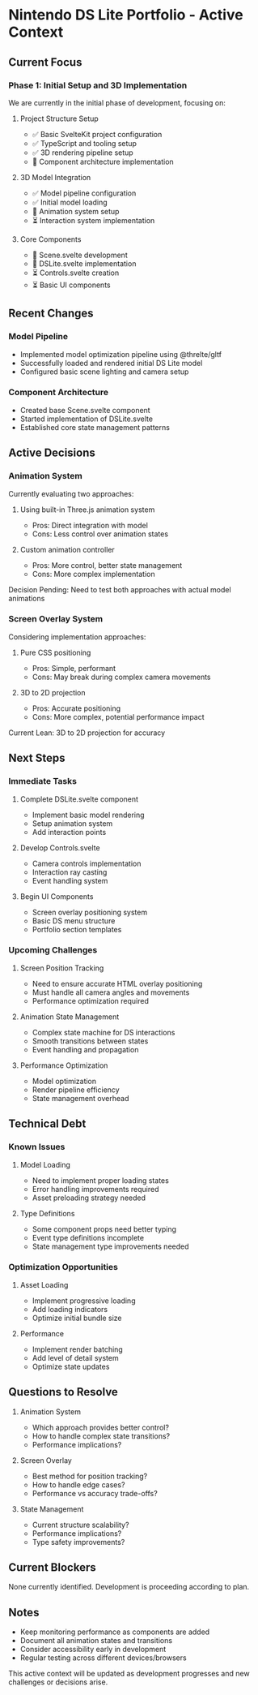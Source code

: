 # Nintendo DS Lite Portfolio - Active Context

## Current Focus

### Phase 1: Initial Setup and 3D Implementation

We are currently in the initial phase of development, focusing on:

1. Project Structure Setup
   - ✅ Basic SvelteKit project configuration
   - ✅ TypeScript and tooling setup
   - ✅ 3D rendering pipeline setup
   - 🔄 Component architecture implementation

2. 3D Model Integration
   - ✅ Model pipeline configuration
   - ✅ Initial model loading
   - 🔄 Animation system setup
   - ⏳ Interaction system implementation

3. Core Components
   - 🔄 Scene.svelte development
   - 🔄 DSLite.svelte implementation
   - ⏳ Controls.svelte creation
   - ⏳ Basic UI components

## Recent Changes

### Model Pipeline

- Implemented model optimization pipeline using @threlte/gltf
- Successfully loaded and rendered initial DS Lite model
- Configured basic scene lighting and camera setup

### Component Architecture

- Created base Scene.svelte component
- Started implementation of DSLite.svelte
- Established core state management patterns

## Active Decisions

### Animation System

Currently evaluating two approaches:

1. Using built-in Three.js animation system
   - Pros: Direct integration with model
   - Cons: Less control over animation states

2. Custom animation controller
   - Pros: More control, better state management
   - Cons: More complex implementation

Decision Pending: Need to test both approaches with actual model animations

### Screen Overlay System

Considering implementation approaches:

1. Pure CSS positioning
   - Pros: Simple, performant
   - Cons: May break during complex camera movements

2. 3D to 2D projection
   - Pros: Accurate positioning
   - Cons: More complex, potential performance impact

Current Lean: 3D to 2D projection for accuracy

## Next Steps

### Immediate Tasks

1. Complete DSLite.svelte component
   - Implement basic model rendering
   - Setup animation system
   - Add interaction points

2. Develop Controls.svelte
   - Camera controls implementation
   - Interaction ray casting
   - Event handling system

3. Begin UI Components
   - Screen overlay positioning system
   - Basic DS menu structure
   - Portfolio section templates

### Upcoming Challenges

1. Screen Position Tracking
   - Need to ensure accurate HTML overlay positioning
   - Must handle all camera angles and movements
   - Performance optimization required

2. Animation State Management
   - Complex state machine for DS interactions
   - Smooth transitions between states
   - Event handling and propagation

3. Performance Optimization
   - Model optimization
   - Render pipeline efficiency
   - State management overhead

## Technical Debt

### Known Issues

1. Model Loading
   - Need to implement proper loading states
   - Error handling improvements required
   - Asset preloading strategy needed

2. Type Definitions
   - Some component props need better typing
   - Event type definitions incomplete
   - State management type improvements needed

### Optimization Opportunities

1. Asset Loading
   - Implement progressive loading
   - Add loading indicators
   - Optimize initial bundle size

2. Performance
   - Implement render batching
   - Add level of detail system
   - Optimize state updates

## Questions to Resolve

1. Animation System
   - Which approach provides better control?
   - How to handle complex state transitions?
   - Performance implications?

2. Screen Overlay
   - Best method for position tracking?
   - How to handle edge cases?
   - Performance vs accuracy trade-offs?

3. State Management
   - Current structure scalability?
   - Performance implications?
   - Type safety improvements?

## Current Blockers

None currently identified. Development is proceeding according to plan.

## Notes

- Keep monitoring performance as components are added
- Document all animation states and transitions
- Consider accessibility early in development
- Regular testing across different devices/browsers

This active context will be updated as development progresses and new challenges or decisions arise.
